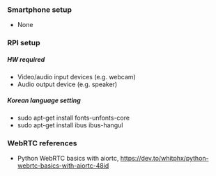 ### Smartphone setup
- None

### RPI setup

##### HW required

- Video/audio input devices (e.g. webcam)
- Audio output device (e.g. speaker)

##### Korean language setting

- sudo apt-get install fonts-unfonts-core
- sudo apt-get install ibus ibus-hangul

### WebRTC references

- Python WebRTC basics with aiortc, https://dev.to/whitphx/python-webrtc-basics-with-aiortc-48id
<!-- - Building a WebRTC video broadcast using Javascript, https://gabrieltanner.org/blog/webrtc-video-broadcast
- WebRTC tutorial, https://www.youtube.com/watch?v=QJMM758oCYk&list=PLayYqdnyegt0qX8EfEGExxZF3DxkyA1Dj -->
